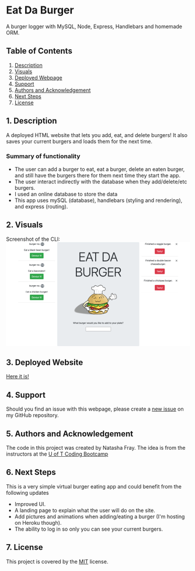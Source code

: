 # Eat Da Burger
A burger logger with MySQL, Node, Express, Handlebars and homemade ORM.

## Table of Contents
1. [ Description ](#desc)
2. [ Visuals ](#visuals)
3. [ Deployed Webpage ](#deployed)
4. [ Support ](#support)
5. [ Authors and Acknowledgement ](#acknowledge)
6. [ Next Steps ](#next)
7. [ License ](#license)

<a name="desc"></a>
## 1. Description
A deployed HTML website that lets you add, eat, and delete burgers! It also saves your current burgers and loads them for the next time.

### Summary of functionality
- The user can add a burger to eat, eat a burger, delete an eaten burger, and still have the burgers there for them next time they start the app.
- The user interact indirectly with the database when they add/delete/etc burgers.
- I used an online database to store the data
- This app uses mySQL (database), handlebars (styling and rendering), and express (routing).

<a name="visuals"></a>
## 2. Visuals
Screenshot of the CLI:
![Screenshot of CLI](Screenshot.png)

<a name="deployed"></a>
## 3. Deployed Website
[Here it is!](https://tasha876-burger.herokuapp.com/)

<a name="support"></a>
## 4. Support
Should you find an issue with this webpage, please create a [new issue](https://github.com/Tasha876/burger/issues/new/choose) on my GitHub repository.

<a name="acknowledge"></a>
## 5. Authors and Acknowledgement
The code in this project was created by Natasha Fray. The idea is from the instructors at the [U of T Coding Bootcamp](https://bootcamp.learn.utoronto.ca/)

<a name="next"></a>
## 6. Next Steps
This is a very simple virtual burger eating app and could benefit from the following updates
- Improved UI.
- A landing page to explain what the user will do on the site.
- Add pictures and animations when adding/eating a burger (I'm hosting on Heroku though).
- The ability to log in so only you can see your current burgers.

<a name="license"></a>
## 7. License
This project is covered by the [MIT](license) license.
